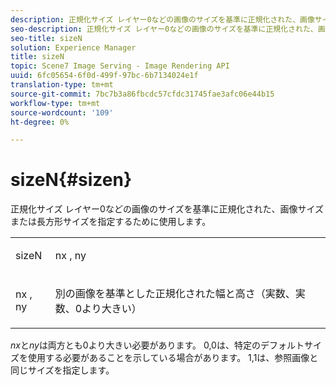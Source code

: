 ```yaml
---
description: 正規化サイズ レイヤー0などの画像のサイズを基準に正規化された、画像サイズまたは長方形サイズを指定するために使用します。
seo-description: 正規化サイズ レイヤー0などの画像のサイズを基準に正規化された、画像サイズまたは長方形サイズを指定するために使用します。
seo-title: sizeN
solution: Experience Manager
title: sizeN
topic: Scene7 Image Serving - Image Rendering API
uuid: 6fc05654-6f0d-499f-97bc-6b7134024e1f
translation-type: tm+mt
source-git-commit: 7bc7b3a86fbcdc57cfdc31745fae3afc06e44b15
workflow-type: tm+mt
source-wordcount: '109'
ht-degree: 0%

---
```



# sizeN{#sizen}

正規化サイズ レイヤー0などの画像のサイズを基準に正規化された、画像サイズまたは長方形サイズを指定するために使用します。

<table id="simpletable_BB36205775D4447084E527E2630D28B9"> 
 <tr class="strow"> 
  <td class="stentry"> <p><span class="codeph"> <span class="varname"> sizeN</span> </span> </p></td> 
  <td class="stentry"> <p><span class="codeph"> <span class="varname"> nx</span> </span>,  <span class="codeph"><span class="varname"> ny</span></span> </p></td> 
 </tr> 
 <tr class="strow"> 
  <td class="stentry"> <p><span class="codeph"> <span class="varname"> nx</span> </span>,  <span class="codeph"><span class="varname"> ny</span></span> </p></td> 
  <td class="stentry"> <p>別の画像を基準とした正規化された幅と高さ（実数、実数、0より大きい） </p></td> 
 </tr> 
</table>

*nx*&#x200B;と&#x200B;*ny*&#x200B;は両方とも0より大きい必要があります。 0,0は、特定のデフォルトサイズを使用する必要があることを示している場合があります。 1,1は、参照画像と同じサイズを指定します。
